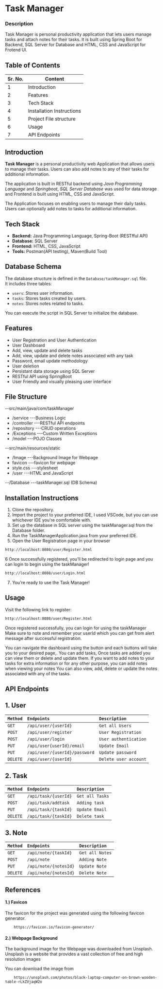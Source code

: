 
# Task Manager


### Description

Task Manager is personal productivity application that lets users manage tasks and attach notes for their tasks.
It is built using Spring Boot for Backend, SQL Server for Database and HTML, CSS and JavaScript for Frotend UI.
## Table of Contents
|Sr. No.| Content                    | 
| ----- | ---------------------------| 
| 1     | Introduction               | 
| 2     |  Features                  | 
| 3     | Tech Stack                 |
| 4     |Installation Instructions   |
| 5     |Project File structure      |
| 6     |     Usage                  |
| 7     |API Endpoints               |





## Introduction
**Task Manager** is a personal productivity web Application that allows users to manage their tasks. Users can also add notes to any of their tasks for additional information.

The application is built in RESTful backend using *Java Programming Language* and *Springboot*, *SQL Server Database* was used for data storage and Frontend is built using HTML, CSS and JavaScript.

The Application focuses on enabling users to manage their daily tasks. Users can optionally add notes to tasks for additional information.
## Tech Stack

- **Backend:** Java Programming Language, Spring-Boot (RESTfful API)
- **Database:** SQL Server
- **Frontend:** HTML, CSS, JavaScript
- **Tools:** Postman(API testing), Maven(Build Tool)
## Database Schema

The database structure is defined in the `Database/taskManager.sql` file.  
It includes three tables:
- `users`: Stores user information.
- `tasks`: Stores tasks created by users.
- `notes`: Stores notes related to tasks.

You can execute the script in SQL Server to initialize the database.

## Features

- User Registration and User Authentication
- User Dashboard
- Add, view, update and delete tasks
- Add, view, update and delete notes associated with any task
- Password, email update methodology
- User deletion
- Persistant data storage using SQL Server
- RESTful API using SpringBoot
- User Friendly and visually pleasing user interface



## File Structure
--src/main/java/com/taskManager
- /service           ---Business Logic
- /controller        ---RESTful API endpoints
- /repository        ---CRUD operations
- /Exceptions        ---Custom Written Exceptions
- /model             ---POJO Classes


--src/main/resources/static
- /Image             ---Background Image for Webpage
- favicon            ---favicon for webpage
- style.css          ---stylesheet
- /user              ---HTML and JavaScript

--/Database            ---taskManager.sql (DB Schema)

## Installation Instructions

1. Clone the repository.
2. Import the project to your preferred IDE, I used VSCode, but you can use whichever IDE you're comfortable with.
3. Set up the database in SQL server using the taskManager.sql from the Database folder.
4. Run the TaskManagerApplication.java from your preferred IDE.
5. Open the User Registration page in your browser
```bash
http://localhost:8080/user/Register.html
```
6 Once successfully registered, you'll be redirected to login page and you can login to begin using the taskManager!
```bash
http://localhost:8080/user/Login.html
```
7. You're ready to use the Task Manager!

    
## Usage
Visit the following link to register:
```bash
http://localhost:8080/user/Register.html
```
Once registered successfully, you can login for using the taskManager
Make sure to note and remember your userId which you can get from alert message after successful registration.

You can navigate the dashboard using the button and each buttons will take you to your desired page,.
You can add tasks, Once tasks are added you can view them or delete and update them.
If you want to add notes to your tasks for extra information or for any other purpose, you can add notes when viewing your notes
You can also view, add, delete or update the notes associated with any of the tasks.


## API Endpoints

## 1. User

|`Method`|     `Endpoints`          |    `Description`    |
|:-------|:-------------------------|:--------------------|
|`GET`   |`/api/user/{userId}`      | `Get all Users`     |
|`POST`  |`/api/user/register`      |`User Registration`  |
|`POST`  |`/api/user/login`         |`User authentication`|
|`PUT`   |`/api/user{userId}/email`   |`Update Email`     |
|`PUT`   |`/api/user/{userId}/password`|`Update password` |  
|`DELETE`|`/api/user/{userId}`      |`Delete user account`|
 
## 2. Task

|`Method`|     `Endpoints`          |    `Description`    |
|:-------|:-------------------------|:--------------------|
|`GET`   |`/api/task/{userId}`      |  `Get all Tasks`    |
|`POST`  |`/api/task/addtask`       |   `Adding task`     |
|`PUT`   |`/api/task/{taskId}`      |   `Update Email`    |
|`DELETE`|`/api/task/{taskId}`      |   `Delete task`     |
 
## 3. Note

|`Method`|     `Endpoints`          |    `Description`    |
|:-------|:-------------------------|:--------------------|
|`GET`   |`/api/note/{taskId}`      |  `Get all Notes`    |
|`POST`  |`/api/note`               |   `Adding Note`     |
|`PUT`   |`/api/note/{notesId}`     |   `Update Note`     |
|`DELETE`|`/api/note/{notesId}`     |   `Delete Note`     |
 
## References

#### 1.) Favicon

The favicon for the project was generated using the following favicon generator.

```http
    https://favicon.io/favicon-generator/
```

#### 2.) Webpage Background

The background image for the Webpage was downloaded from Unsplash.
Unsplash is a website that provides a vast collection of free and high resolution images

You can download the image from
```http
    https://unsplash.com/photos/black-laptop-computer-on-brown-wooden-table-rLkZVjaqW2o
```